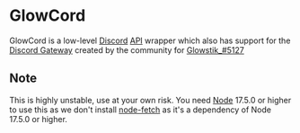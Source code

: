 # GlowCord
GlowCord is a low-level [Discord](https://discord.com) [API](https://discord.dev) wrapper which also has support for the [Discord Gateway](https://discord.com/developers/docs/topics/gateway) created by the community for [Glowstik_#5127](https://www.youtube.com/c/Glowstik)

## __**Note**__
This is highly unstable, use at your own risk.
You need [Node](https://nodejs.org/en/) 17.5.0 or higher to use this as we don't install [node-fetch](https://npmjs.com/package/node-fetch) as it's a dependency of Node 17.5.0 or higher.